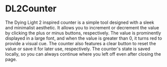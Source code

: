# DL2Counter
The Dying Light 2 inspired counter is a simple tool designed with a sleek and minimalist aesthetic. It allows you to increment or decrement the value by clicking the plus or minus buttons, respectively. The value is prominently displayed in a large font, and when the value is greater than 0, it turns red to provide a visual cue. The counter also features a clear button to reset the value or save it for later use, respectively. The counter's state is saved locally, so you can always continue where you left off even after closing the page.
